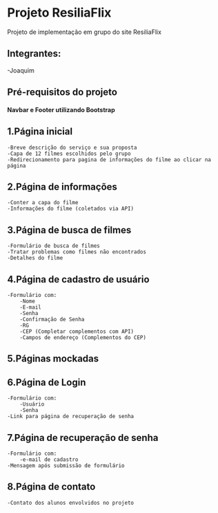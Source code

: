 Projeto ResiliaFlix
===================
Projeto de implementação em grupo do site ResiliaFlix

Integrantes:
------------
-Joaquim

Pré-requisitos do projeto
--------------------------
#### Navbar e Footer utilizando Bootstrap

1.Página inicial
-----------------
	-Breve descrição do serviço e sua proposta
	-Capa de 12 filmes escolhidos pelo grupo
	-Redirecionamento para pagina de informações do filme ao clicar na página

2.Página de informações
------------------------
	-Conter a capa do filme
	-Informações do filme (coletados via API)

3.Página de busca de filmes
----------------------------
	-Formulário de busca de filmes
	-Tratar problemas como filmes não encontrados
	-Detalhes do filme

4.Página de cadastro de usuário
--------------------------------
	-Formulário com:
		-Nome
		-E-mail
		-Senha
		-Confirmação de Senha
		-RG
		-CEP (Completar complementos com API)
		-Campos de endereço (Complementos do CEP)

5.Páginas mockadas
------------------


6.Página de Login
------------------
	-Formulário com:
		-Usuário
		-Senha
	-Link para página de recuperação de senha

7.Página de recuperação de senha
---------------------------------
	-Formulário com:
		-e-mail de cadastro
	-Mensagem após submissão de formulário

8.Página de contato
--------------------
	-Contato dos alunos envolvidos no projeto
